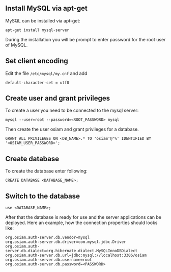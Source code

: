 ## Install MySQL via apt-get
MySQL can be installed via apt-get:  

```
apt-get install mysql-server
```  

During the installation you will be prompt to enter password for the root user of MySQL.  

## Set client encoding
Edit the file ``/etc/mysql/my.cnf`` and add 

```
default-character-set = utf8
```  

## Create user and grant privileges

To create a user you need to be connected to the mysql server:  

```
mysql --user=root --password=<ROOT_PASSWORD> mysql
```

Then create the user osiam and grant privileges for a database.

```
GRANT ALL PRIVILEGES ON <DB_NAME>.* TO 'osiam'@'%' IDENTIFIED BY '<OSIAM_USER_PASSWORD>';
```

## Create database
To create the database enter following:

```
CREATE DATABASE <DATABASE_NAME>;
```

## Switch to the database

```
use <DATABASE_NAME>;
```

After that the database is ready for use and the server applications can be deployed.
Here an example, how the connection properties should looks like:
```
org.osiam.auth-server.db.vendor=mysql
org.osiam.auth-server.db.driver=com.mysql.jdbc.Driver
org.osiam.auth-server.db.dialect=org.hibernate.dialect.MySQLInnoDBDialect
org.osiam.auth-server.db.url=jdbc:mysql://localhost:3306/osiam
org.osiam.auth-server.db.username=root
org.osiam.auth-server.db.password=<PASSWORD>
```
